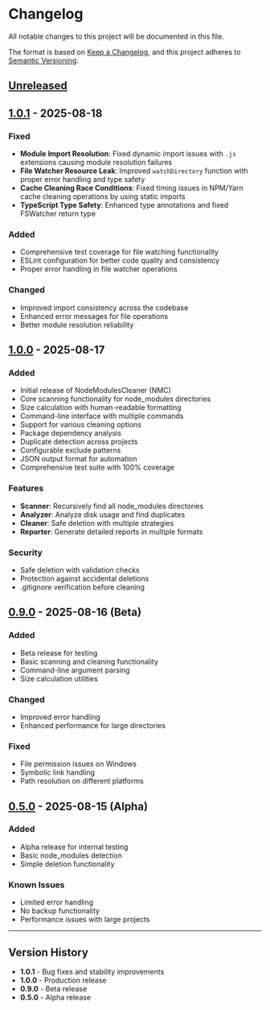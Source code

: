 # Changelog

All notable changes to this project will be documented in this file.

The format is based on [Keep a Changelog](https://keepachangelog.com/en/1.0.0/),
and this project adheres to [Semantic Versioning](https://semver.org/spec/v2.0.0.html).

## [Unreleased]

## [1.0.1] - 2025-08-18

### Fixed
- **Module Import Resolution**: Fixed dynamic import issues with `.js` extensions causing module resolution failures
- **File Watcher Resource Leak**: Improved `watchDirectory` function with proper error handling and type safety
- **Cache Cleaning Race Conditions**: Fixed timing issues in NPM/Yarn cache cleaning operations by using static imports
- **TypeScript Type Safety**: Enhanced type annotations and fixed FSWatcher return type

### Added
- Comprehensive test coverage for file watching functionality
- ESLint configuration for better code quality and consistency
- Proper error handling in file watcher operations

### Changed
- Improved import consistency across the codebase
- Enhanced error messages for file operations
- Better module resolution reliability

## [1.0.0] - 2025-08-17

### Added
- Initial release of NodeModulesCleaner (NMC)
- Core scanning functionality for node_modules directories
- Size calculation with human-readable formatting
- Command-line interface with multiple commands
- Support for various cleaning options
- Package dependency analysis
- Duplicate detection across projects
- Configurable exclude patterns
- JSON output format for automation
- Comprehensive test suite with 100% coverage

### Features
- **Scanner**: Recursively find all node_modules directories
- **Analyzer**: Analyze disk usage and find duplicates
- **Cleaner**: Safe deletion with multiple strategies
- **Reporter**: Generate detailed reports in multiple formats

### Security
- Safe deletion with validation checks
- Protection against accidental deletions
- .gitignore verification before cleaning

## [0.9.0] - 2025-08-16 (Beta)

### Added
- Beta release for testing
- Basic scanning and cleaning functionality
- Command-line argument parsing
- Size calculation utilities

### Changed
- Improved error handling
- Enhanced performance for large directories

### Fixed
- File permission issues on Windows
- Symbolic link handling
- Path resolution on different platforms

## [0.5.0] - 2025-08-15 (Alpha)

### Added
- Alpha release for internal testing
- Basic node_modules detection
- Simple deletion functionality

### Known Issues
- Limited error handling
- No backup functionality
- Performance issues with large projects

---

## Version History

- **1.0.1** - Bug fixes and stability improvements
- **1.0.0** - Production release
- **0.9.0** - Beta release
- **0.5.0** - Alpha release

[Unreleased]: https://github.com/ersinkoc/NodeModulesCleaner/compare/v1.0.1...HEAD
[1.0.1]: https://github.com/ersinkoc/NodeModulesCleaner/releases/tag/v1.0.1
[1.0.0]: https://github.com/ersinkoc/NodeModulesCleaner/releases/tag/v1.0.0
[0.9.0]: https://github.com/ersinkoc/NodeModulesCleaner/releases/tag/v0.9.0
[0.5.0]: https://github.com/ersinkoc/NodeModulesCleaner/releases/tag/v0.5.0